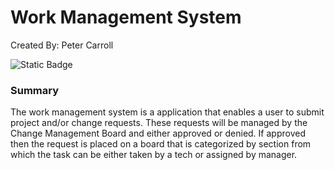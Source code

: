 # Work Management System

Created By: Peter Carroll

![Static Badge](https://img.shields.io/badge/60%25-Work_In_Progress-blue)

### Summary

The work management system is a application that enables a user to submit project and/or change requests. These requests will be managed by the Change Management Board and either approved or denied. If approved then the request is placed on a board that is categorized by section from which the task can be either taken by a tech or assigned by manager.
